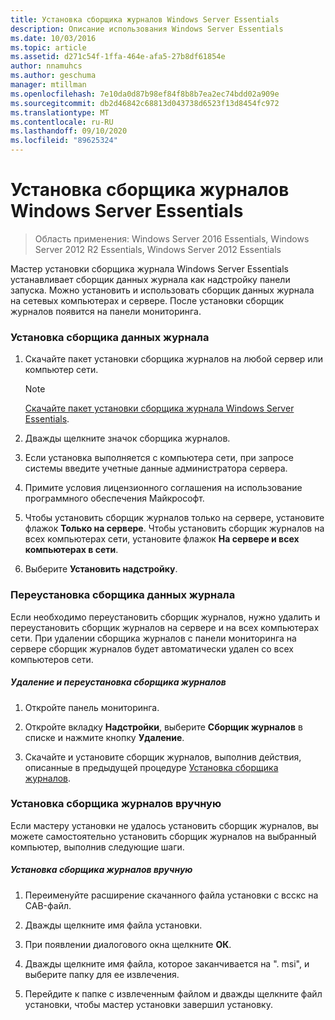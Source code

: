 ```yaml
---
title: Установка сборщика журналов Windows Server Essentials
description: Описание использования Windows Server Essentials
ms.date: 10/03/2016
ms.topic: article
ms.assetid: d271c54f-1ffa-464e-afa5-27b8df61854e
author: nnamuhcs
ms.author: geschuma
manager: mtillman
ms.openlocfilehash: 7e10da0d87b98ef84f8b8b7ea2ec74bdd02a909e
ms.sourcegitcommit: db2d46842c68813d043738d6523f13d8454fc972
ms.translationtype: MT
ms.contentlocale: ru-RU
ms.lasthandoff: 09/10/2020
ms.locfileid: "89625324"
---
```

# <a name="install-the-windows-server-essentials-log-collector"></a>Установка сборщика журналов Windows Server Essentials

>Область применения: Windows Server 2016 Essentials, Windows Server 2012 R2 Essentials, Windows Server 2012 Essentials

Мастер установки сборщика журнала Windows Server Essentials устанавливает сборщик данных журнала как надстройку панели запуска. Можно установить и использовать сборщик данных журнала на сетевых компьютерах и сервере. После установки сборщик журналов появится на панели мониторинга.

###  <a name="to-install-the-log-collector"></a><a name="BKMK_ToInstall"></a> Установка сборщика данных журнала

1.  Скачайте пакет установки сборщика журналов на любой сервер или компьютер сети.

    > [!NOTE]
    > [Скачайте пакет установки сборщика журнала Windows Server Essentials](https://www.microsoft.com/download/details.aspx?id=34821).

2.  Дважды щелкните значок сборщика журналов.

3.  Если установка выполняется с компьютера сети, при запросе системы введите учетные данные администратора сервера.

4.  Примите условия лицензионного соглашения на использование программного обеспечения Майкрософт.

5.  Чтобы установить сборщик журналов только на сервере, установите флажок **Только на сервере**. Чтобы установить сборщик журналов на всех компьютерах сети, установите флажок **На сервере и всех компьютерах в сети**.

6.  Выберите **Установить надстройку**.

###  <a name="reinstalling-the-log-collector"></a><a name="BKMK_Reinstall"></a> Переустановка сборщика данных журнала
 Если необходимо переустановить сборщик журналов, нужно удалить и переустановить сборщик журналов на сервере и на всех компьютерах сети. При удалении сборщика журналов с панели мониторинга на сервере сборщик журналов будет автоматически удален со всех компьютеров сети.

##### <a name="to-uninstall-and-reinstall-the-log-collector"></a>Удаление и переустановка сборщика журналов

1.  Откройте панель мониторинга.

2.  Откройте вкладку **Надстройки**, выберите **Сборщик журналов** в списке и нажмите кнопку **Удаление**.

3.  Скачайте и установите сборщик журналов, выполнив действия, описанные в предыдущей процедуре [Установка сборщика журналов](Install-the-Windows-Server-Essentials-Log-Collector.md#BKMK_ToInstall).

### <a name="manually-install-the-log-collector"></a>Установка сборщика журналов вручную
 Если мастеру установки не удалось установить сборщик журналов, вы можете самостоятельно установить сборщик журналов на выбранный компьютер, выполнив следующие шаги.

##### <a name="to-manually-install-the-log-collector"></a>Установка сборщика журналов вручную

1.  Переименуйте расширение скачанного файла установки с всскс на CAB-файл.

2.  Дважды щелкните имя файла установки.

3.  При появлении диалогового окна щелкните **ОК**.

4.  Дважды щелкните имя файла, которое заканчивается на ". msi", и выберите папку для ее извлечения.

5.  Перейдите к папке с извлеченным файлом и дважды щелкните файл установки, чтобы мастер установки завершил установку.
